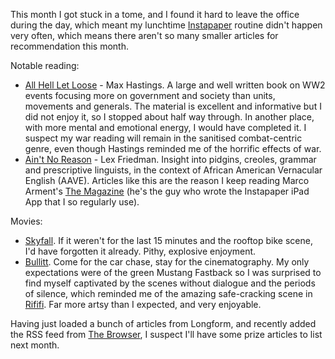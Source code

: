 <!--
.. link: 
.. description: 
.. tags: Reading
.. date: 2013/05/03 18:09:37
.. spellcheck_exceptions: 
.. title: Words and Pictures - April
.. slug: words-and-pictures-april
-->


This month I got stuck in a tome, and I found it hard to leave the office during the day, which meant my lunchtime [Instapaper](http://www.instapaper.com/) routine didn't happen very often, which means there aren't so many smaller articles for recommendation this month.

Notable reading:

-   [All Hell Let Loose](http://www.maxhastings.com/2011/all-hell-let-loose/) - Max Hastings. A large and well written book on WW2 events focusing more on government and society than units, movements and generals. The material is excellent and informative but I did not enjoy it, so I stopped about half way through. In another place, with more mental and emotional energy, I would have completed it. I suspect my war reading will remain in the sanitised combat-centric genre, even though Hastings reminded me of the horrific effects of war.
-   [Ain't No Reason](http://the-magazine.org/12/aint-no-reason) - Lex Friedman. Insight into pidgins, creoles, grammar and prescriptive linguists, in the context of African American Vernacular English (AAVE). Articles like this are the reason I keep reading Marco Arment's [The Magazine](http://the-magazine.org) (he's the guy who wrote the Instapaper iPad App that I so regularly use).

Movies:

-   [Skyfall](http://www.imdb.com/title/tt1074638/). If it weren't for the last 15 minutes and the rooftop bike scene, I'd have forgotten it already. Pithy, explosive enjoyment.
-   [Bullitt](http://www.imdb.com/title/tt0062765/). Come for the car chase, stay for the cinematography. My only expectations were of the green Mustang Fastback so I was surprised to find myself captivated by the scenes without dialogue and the periods of silence, which reminded me of the amazing safe-cracking scene in [Rififi](http://www.imdb.com/title/tt0048021/). Far more artsy than I expected, and very enjoyable.

Having just loaded a bunch of articles from Longform, and recently added the RSS feed from [The Browser](http://thebrowser.com), I suspect I'll have some prize articles to list next month.

